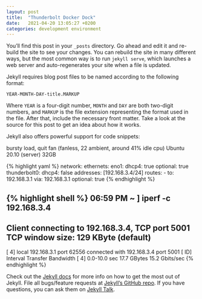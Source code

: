 ```yaml
---
layout: post
title:  "Thunderbolt Docker Dock"
date:   2021-04-20 13:05:27 +0200
categories: development environment
---
```

You’ll find this post in your `_posts` directory. Go ahead and edit it and re-build the site to see your changes. You can rebuild the site in many different ways, but the most common way is to run `jekyll serve`, which launches a web server and auto-regenerates your site when a file is updated.

Jekyll requires blog post files to be named according to the following format:

`YEAR-MONTH-DAY-title.MARKUP`

Where `YEAR` is a four-digit number, `MONTH` and `DAY` are both two-digit numbers, and `MARKUP` is the file extension representing the format used in the file. After that, include the necessary front matter. Take a look at the source for this post to get an idea about how it works.

Jekyll also offers powerful support for code snippets:

bursty load, quit fan (fanless, 22 ambient, around 41% idle cpu)
	Ubuntu 20.10 (server)
  32GB



{% highlight yaml %}
network:
  ethernets:
    eno1:
      dhcp4: true
      optional: true
    thunderbolt0:
      dhcp4: false
      addresses: [192.168.3.4/24]
      routes:
        - to: 192.168.3.1
          via: 192.168.3.1
      optional: true
{% endhighlight %}

{% highlight shell %}
 06:59 PM ~ ] iperf -c 192.168.3.4
------------------------------------------------------------
Client connecting to 192.168.3.4, TCP port 5001
TCP window size:  129 KByte (default)
------------------------------------------------------------
[  4] local 192.168.3.1 port 62556 connected with 192.168.3.4 port 5001
[ ID] Interval       Transfer     Bandwidth
[  4]  0.0-10.0 sec  17.7 GBytes  15.2 Gbits/sec
{% endhighlight %}


Check out the [Jekyll docs][jekyll-docs] for more info on how to get the most out of Jekyll. File all bugs/feature requests at [Jekyll’s GitHub repo][jekyll-gh]. If you have questions, you can ask them on [Jekyll Talk][jekyll-talk].

[jekyll-docs]: https://jekyllrb.com/docs/home
[jekyll-gh]:   https://github.com/jekyll/jekyll
[jekyll-talk]: https://talk.jekyllrb.com/
